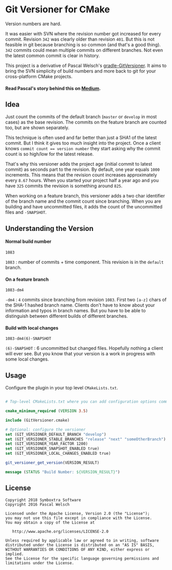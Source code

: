 # Git Versioner for CMake

Version numbers are hard.

It was easier with SVN where the revision number got increased for every commit.
Revision `342` was clearly older than revision `401`.
But this is not feasible in git because branching is so common (and that's a good thing).
`342` commits could mean multiple commits on different branches.
Not even the latest common commit is clear in history.

This project is a derivative of Pascal Welsch's [gradle-GitVersioner](https://github.com/passsy/gradle-GitVersioner).
It aims to bring the SVN simplicity of build numbers and more back to git for your cross-platform CMake projects.

#### Read Pascal's story behind this on [Medium](https://medium.com/@passsy/use-different-build-numbers-for-every-build-automatically-using-a-gradle-script-35577cd31b19#.g8quoji2e).

## Idea

Just count the commits of the default branch (`master` or `develop` in most cases) as the base revision.
The commits on the feature branch are counted too, but are shown separately.

This technique is often used and far better than just a SHA1 of the latest commit.
But I think it gives too much insight into the project.
Once a client knows `commit count == version number` they start asking why the commit count is so high/low for the latest release.

That's why this versioner adds the project age (initial commit to latest commit) as seconds part to the revision.
By default, one year equals `1000` increments.
This means that the revision count increases approximately every `8.67` hours.
When you started your project half a year ago and you have `325` commits the revision is something around `825`.

When working on a feature branch, this versioner adds a two char identifier of the branch name and the commit count since branching.
When you are building and have uncommitted files, it adds the count of the uncommitted files and `-SNAPSHOT`.


## Understanding the Version

#### Normal build number
```
1083
```

`1083` : number of commits + time component. This revision is in the `default` branch.

#### On a feature branch
```
1083-dm4
```

`-dm4` : `4` commits since branching from revision `1083`. First two `[a-z]` chars of the SHA-1 hashed branch name.
Clients don't have to know about your information and typos in branch names.
But you have to be able to distinguish between different builds of different branches.

#### Build with local changes
```
1083-dm4(6)-SNAPSHOT
```

`(6)-SNAPSHOT` : 6 uncommitted but changed files. Hopefully nothing a client will ever see. But you know that your version is a work in progress with some local changes.

## Usage

Configure the plugin in your top level `CMakeLists.txt`.

```CMake

# Top-level CMakeLists.txt where you can add configuration options common to all sub-projects/modules.

cmake_minimum_required (VERSION 3.5)

include (GitVersioner.cmake)

# Optional: configure the versioner
set (GIT_VERSIONER_DEFAULT_BRANCH "develop")                                # Default: "master"
set (GIT_VERSIONER_STABLE_BRANCHES "release" "next" "someOtherBranch")      # Default: []
set (GIT_VERSIONER_YEAR_FACTOR 1200)                                        # Default: 1000
set (GIT_VERSIONER_SNAPSHOT_ENABLED true)                                   # Default: false
set (GIT_VERSIONER_LOCAL_CHANGES_ENABLED true)                              # Default: false

git_versioner_get_version(VERSION_RESULT)

message (STATUS "Build Number: ${VERSION_RESULT}")

```

## License

```
Copyright 2018 Symboxtra Software
Copyright 2016 Pascal Welsch

Licensed under the Apache License, Version 2.0 (the "License");
you may not use this file except in compliance with the License.
You may obtain a copy of the License at

   http://www.apache.org/licenses/LICENSE-2.0

Unless required by applicable law or agreed to in writing, software
distributed under the License is distributed on an "AS IS" BASIS,
WITHOUT WARRANTIES OR CONDITIONS OF ANY KIND, either express or implied.
See the License for the specific language governing permissions and
limitations under the License.
```
